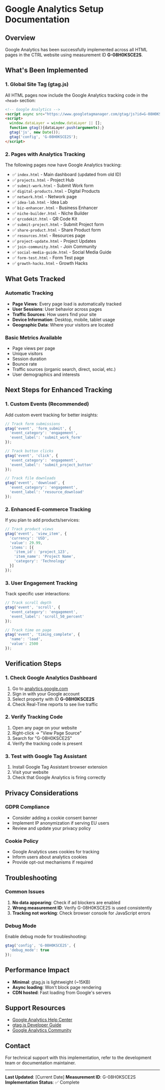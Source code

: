 # Google Analytics Setup Documentation

## Overview
Google Analytics has been successfully implemented across all HTML pages in the CTRL website using measurement ID **G-08H0KSCE2S**.

## What's Been Implemented

### 1. Global Site Tag (gtag.js)
All HTML pages now include the Google Analytics tracking code in the `<head>` section:

```html
<!-- Google Analytics -->
<script async src="https://www.googletagmanager.com/gtag/js?id=G-08H0KSCE2S"></script>
<script>
  window.dataLayer = window.dataLayer || [];
  function gtag(){dataLayer.push(arguments);}
  gtag('js', new Date());
  gtag('config', 'G-08H0KSCE2S');
</script>
```

### 2. Pages with Analytics Tracking
The following pages now have Google Analytics tracking:

- ✅ `index.html` - Main dashboard (updated from old ID)
- ✅ `projects.html` - Project Hub
- ✅ `submit-work.html` - Submit Work form
- ✅ `digital-products.html` - Digital Products
- ✅ `network.html` - Network page
- ✅ `idea-lab.html` - Idea Lab
- ✅ `biz-enhancer.html` - Business Enhancer
- ✅ `niche-builder.html` - Niche Builder
- ✅ `qrcodekit.html` - QR Code Kit
- ✅ `submit-project.html` - Submit Project form
- ✅ `share-product.html` - Share Product form
- ✅ `resources.html` - Resources page
- ✅ `project-update.html` - Project Updates
- ✅ `join-community.html` - Join Community
- ✅ `social-media-guide.html` - Social Media Guide
- ✅ `form-test.html` - Form Test page
- ✅ `growth-hacks.html` - Growth Hacks

## What Gets Tracked

### Automatic Tracking
- **Page Views**: Every page load is automatically tracked
- **User Sessions**: User behavior across pages
- **Traffic Sources**: How users find your site
- **Device Information**: Desktop, mobile, tablet usage
- **Geographic Data**: Where your visitors are located

### Basic Metrics Available
- Page views per page
- Unique visitors
- Session duration
- Bounce rate
- Traffic sources (organic search, direct, social, etc.)
- User demographics and interests

## Next Steps for Enhanced Tracking

### 1. Custom Events (Recommended)
Add custom event tracking for better insights:

```javascript
// Track form submissions
gtag('event', 'form_submit', {
  'event_category': 'engagement',
  'event_label': 'submit_work_form'
});

// Track button clicks
gtag('event', 'click', {
  'event_category': 'engagement',
  'event_label': 'submit_project_button'
});

// Track file downloads
gtag('event', 'download', {
  'event_category': 'engagement',
  'event_label': 'resource_download'
});
```

### 2. Enhanced E-commerce Tracking
If you plan to add products/services:

```javascript
// Track product views
gtag('event', 'view_item', {
  'currency': 'USD',
  'value': 29.99,
  'items': [{
    'item_id': 'project_123',
    'item_name': 'Project Name',
    'category': 'Technology'
  }]
});
```

### 3. User Engagement Tracking
Track specific user interactions:

```javascript
// Track scroll depth
gtag('event', 'scroll', {
  'event_category': 'engagement',
  'event_label': 'scroll_50_percent'
});

// Track time on page
gtag('event', 'timing_complete', {
  'name': 'load',
  'value': 2500
});
```

## Verification Steps

### 1. Check Google Analytics Dashboard
1. Go to [analytics.google.com](https://analytics.google.com)
2. Sign in with your Google account
3. Select property with ID **G-08H0KSCE2S**
4. Check Real-Time reports to see live traffic

### 2. Verify Tracking Code
1. Open any page on your website
2. Right-click → "View Page Source"
3. Search for "G-08H0KSCE2S"
4. Verify the tracking code is present

### 3. Test with Google Tag Assistant
1. Install Google Tag Assistant browser extension
2. Visit your website
3. Check that Google Analytics is firing correctly

## Privacy Considerations

### GDPR Compliance
- Consider adding a cookie consent banner
- Implement IP anonymization if serving EU users
- Review and update your privacy policy

### Cookie Policy
- Google Analytics uses cookies for tracking
- Inform users about analytics cookies
- Provide opt-out mechanisms if required

## Troubleshooting

### Common Issues
1. **No data appearing**: Check if ad blockers are enabled
2. **Wrong measurement ID**: Verify G-08H0KSCE2S is used consistently
3. **Tracking not working**: Check browser console for JavaScript errors

### Debug Mode
Enable debug mode for troubleshooting:

```javascript
gtag('config', 'G-08H0KSCE2S', {
  'debug_mode': true
});
```

## Performance Impact
- **Minimal**: gtag.js is lightweight (~15KB)
- **Async loading**: Won't block page rendering
- **CDN hosted**: Fast loading from Google's servers

## Support Resources
- [Google Analytics Help Center](https://support.google.com/analytics/)
- [gtag.js Developer Guide](https://developers.google.com/gtagjs)
- [Google Analytics Community](https://www.en.advertisercommunity.com/t5/Google-Analytics/bd-p/Google_Analytics)

## Contact
For technical support with this implementation, refer to the development team or documentation maintainer.

---

**Last Updated**: [Current Date]
**Measurement ID**: G-08H0KSCE2S
**Implementation Status**: ✅ Complete
